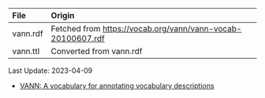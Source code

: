 | File                              | Origin                                                                            |
|:----------------------------------|:----------------------------------------------------------------------------------|
| vann.rdf                          | Fetched from <https://vocab.org/vann/vann-vocab-20100607.rdf>                     |
| vann.ttl                          | Converted from vann.rdf                                                           |

Last Update: 2023-04-09

* [VANN: A vocabulary for annotating vocabulary descriptions](https://vocab.org/vann/)
